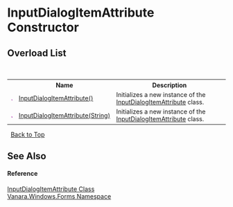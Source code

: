 # InputDialogItemAttribute Constructor 
 


## Overload List
&nbsp;<table><tr><th></th><th>Name</th><th>Description</th></tr><tr><td>![Public method](media/pubmethod.gif "Public method")</td><td><a href="666a0665-103f-6aef-a67a-d1aeabefee38">InputDialogItemAttribute()</a></td><td>
Initializes a new instance of the <a href="1c8c40d5-c437-337e-1528-99580002a5cd">InputDialogItemAttribute</a> class.</td></tr><tr><td>![Public method](media/pubmethod.gif "Public method")</td><td><a href="883e24d9-ddad-5442-ed02-06f24e04adb1">InputDialogItemAttribute(String)</a></td><td>
Initializes a new instance of the <a href="1c8c40d5-c437-337e-1528-99580002a5cd">InputDialogItemAttribute</a> class.</td></tr></table>&nbsp;
<a href="#inputdialogitemattribute-constructor">Back to Top</a>

## See Also


#### Reference
<a href="1c8c40d5-c437-337e-1528-99580002a5cd">InputDialogItemAttribute Class</a><br /><a href="c580cf52-4028-70db-28d0-f9b1abc03861">Vanara.Windows.Forms Namespace</a><br />